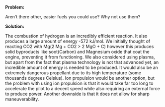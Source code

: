 ****Problem:****

Aren’t there other, easier fuels you could use? Why not use them?

****Solution:****

The combustion of hydrogen is an incredibly efficient reaction. It also produces a large amount of energy -572 kJ/mol. We initially thought of reacting CO2 with Mg(2 Mg + CO2 > 2 MgO + C) however this produces solid byproducts like soot(Carbon) and Magnesium oxide that coat the engine, preventing it from functioning. 
We also considered using plasma, but apart from the fact that plasma technology is not that advanced yet, an incredible amount of energy is needed to be produced. It would also be an extremely dangerous propellant due to its high temperature (some thousands degrees Celsius).
 Ion propulsion would be another option, but the problem with using ion propulsion is that it would take far too long to accelerate the pilot to a decent speed while also requiring an external force to produce power. Another downside is that it does not allow for sharp maneuverability.
